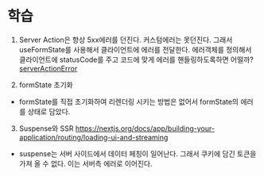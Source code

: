 # 학습

1. Server Action은 항상 5xx에러를 던진다. 커스텀에러는 못던진다.
   그래서 useFormState를 사용해서 클라이언트에 에러를 전달한다.
   에러객체를 정의해서 클라이언트에 statusCode를 주고 코드에 맞게 에러를 핸들링하도록하면 어떨까?
   [serverActionError](https://joulev.dev/blogs/throwing-expected-errors-in-react-server-actions)

2. formState 초기화

- formState를 직접 초기화하여 리렌더링 시키는 방법은 없어서 formState의 에러를 상태로 담았다.

3. Suspense와 SSR
   https://nextjs.org/docs/app/building-your-application/routing/loading-ui-and-streaming

- suspense는 서버 사이드에서 데이터 페칭이 일어난다. 그래서 쿠키에 담긴 토큰을 가져 올 수 없다.
  이는 서버측 에러로 이어진다.

